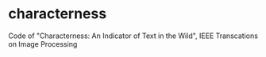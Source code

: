 characterness
=============

Code of "Characterness: An Indicator of Text in the Wild", IEEE Transcations on Image Processing
